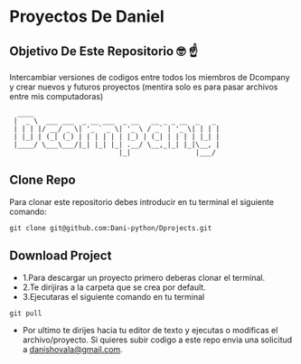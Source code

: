 # Proyectos De Daniel
## Objetivo De Este Repositorio 🤓 ☝
Intercambiar versiones de codigos entre todos los miembros de Dcompany y crear nuevos y futuros proyectos (mentira solo es para pasar archivos entre mis computadoras)
```
  ____                                              
 |  _ \  ___ ___  _ __ ___  _ __   __ _ _ __  _   _ 
 | | | |/ __/ _ \| '_ ` _ \| '_ \ / _` | '_ \| | | |
 | |_| | (_| (_) | | | | | | |_) | (_| | | | | |_| |
 |____/ \___\___/|_| |_| |_| .__/ \__,_|_| |_|\__, |
                           |_|                |___/ 
```
## Clone Repo
Para clonar este repositorio debes introducir en tu terminal el siguiente comando:
```
git clone git@github.com:Dani-python/Dprojects.git
```
## Download Project
- 1.Para descargar un proyecto primero deberas clonar el terminal.
- 2.Te dirijiras a la carpeta que se crea por default.
- 3.Ejecutaras el siguiente comando en tu terminal
```
git pull
```
- Por ultimo te dirijes hacia tu editor de texto y ejecutas o modificas el archivo/proyecto.
Si quieres subir codigo a este repo envia una solicitud a danishovala@gmail.com.

